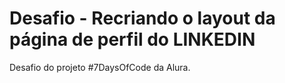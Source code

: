 # Desafio - Recriando o layout da página de perfil do LINKEDIN
Desafio do projeto #7DaysOfCode da Alura.
